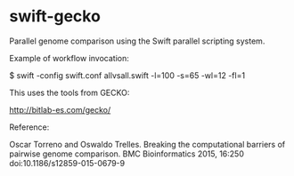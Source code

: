 swift-gecko
===========

Parallel genome comparison using the Swift parallel scripting system.

Example of workflow invocation:

$ swift -config swift.conf allvsall.swift -l=100 -s=65 -wl=12 -fl=1

This uses the tools from GECKO:

http://bitlab-es.com/gecko/

Reference:

Oscar Torreno and Oswaldo Trelles. Breaking the computational barriers of pairwise genome comparison. BMC Bioinformatics 2015, 16:250  doi:10.1186/s12859-015-0679-9

